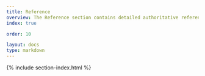```yaml
---
title: Reference
overview: The Reference section contains detailed authoritative reference material such as command-line options, configuration options, and API calling parameters.
index: true

order: 10

layout: docs
type: markdown
---
```


{% include section-index.html %}
